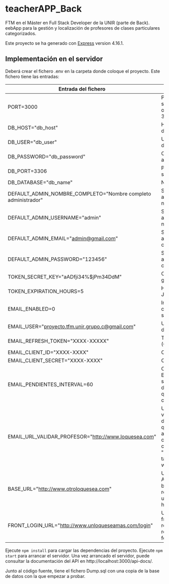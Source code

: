 # teacherAPP_Back
FTM en el Máster en Full Stack Developer de la UNIR (parte de Back). eebApp para la gestión y localización de profesores de clases particulares categorizados.

Este proyecto se ha generado con [Express](https://github.com/expressjs/express) version 4.16.1.

## Implementación en el servidor

Deberá crear el fichero .env en la carpeta donde coloque el proyecto. Este fichero tiene las entradas:

| Entrada del fichero | Descripción |
| --- | --- |
| PORT=3000 | Puerto donde escuchará el servidor (esta entrada es opcional - valor por defecto 3000 -) |
| DB_HOST="db_host" | Host donde está la base de datos |
| DB_USER="db_user" | Usuario de conexión a la base de datos |
| DB_PASSWORD="db_password" | Clave del usuario para conectar a la base de datos |
| DB_PORT=3306 | Puerto en el que escucha el servidor de base de datos |
| DB_DATABASE="db_name" | Nombre de la base de datos |
| DEFAULT_ADMIN_NOMBRE_COMPLETO="Nombre completo administrador" | Si no hay administradores, al arrancar se crea uno con este nombre completo |
| DEFAULT_ADMIN_USERNAME="admin" | Si no hay administradores, al arrancar se crea uno con este nombre de usuario |
| DEFAULT_ADMIN_EMAIL="admin@gmail.com" | Si no hay administradores, al arrancar se crea uno con este correo electrónico |
| DEFAULT_ADMIN_PASSWORD="123456" | Si no hay administradores, al arrancar se crea uno con esta clave |
| TOKEN_SECRET_KEY="aADfji34%$jPm34DdM" | Clave utilizada para la generación de los JWT |
| TOKEN_EXPIRATION_HOURS=5 | Horas que tardan en expirar los JWT generados |
| EMAIL_ENABLED=0 | Indica si se realizará el envío de correos electronicos (0 no, 1 sí). |
| EMAIL_USER="proyecto.tfm.unir.grupo.c@gmail.com" | Usuario utilizado para el envío de emails |
| EMAIL_REFRESH_TOKEN="XXXX-XXXXX" | Token inicialmente asignado (OAuth2 google) |
| EMAIL_CLIENT_ID="XXXX-XXXX" | Client ID (OAuth2 google) |
| EMAIL_CLIENT_SECRET="XXXX-XXXX" | Client Secret (OAuth2 google) |
| EMAIL_PENDIENTES_INTERVAL=60 | Cada EMAIL_PENDIENTES_INTERVAL segundos, se reintenta el envío de emails pendientes (aquellos que no se pudieron enviar cuando se generaron) |
| EMAIL_URL_VALIDAR_PROFESOR="http://www.loquesea.com" | URL que estará en el botón de validar del correo electrónico de aviso a los administradores que se manda cuando se da de alta un nuevo profesor (si está configurado el envío de correos electrónicos). Incluir "http://" para que funcione bien también en clientes de correo web.  |
| BASE_URL="http://www.otroloquesea.com" | URL pública de acceso a este API. (Para componer la URL del botón del email de regeneración del password de un usuario). En desarrollo sería http://localhost:3000 |
| FRONT_LOGIN_URL="http://www.unloqueseamas.com/login" | URL de la pantalla de login del front. (URL a la que se redirecciona cuando se regenera el password desde el formulario) |

Ejecute `npm install` para cargar las dependencias del proyecto. Ejecute `npm start` para arrancar el servidor. Una vez arrancado el servidor, puede consultar la documentación del API en http://localhost:3000/api-docs/.

Junto al código fuente, tiene el fichero Dump.sql con una copia de la base de datos con la que empezar a probar.
